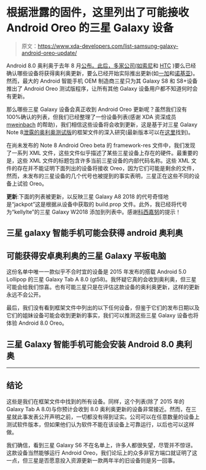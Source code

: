 # 根据泄露的固件，这里列出了可能接收 Android Oreo 的三星 Galaxy 设备

> 原文：<https://www.xda-developers.com/list-samsung-galaxy-android-oreo-update/>

Android 8.0 奥利奥于去年 8 月[公布。此后，多家公司(如](https://www.xda-developers.com/android-8-0-oreo-google-released/)[索尼](https://www.xda-developers.com/sony-android-oreo-updating/)和 [HTC](https://www.xda-developers.com/htc-android-oreo-rollout-htc-u11/) )要么已经确认哪些设备将获得奥利奥更新，要么已经开始实际推出更新(如[一加](https://www.xda-developers.com/oneplus-5t-android-oreo-update-oxygenos-5-0-2/)和[诺基亚](https://www.xda-developers.com/nokia-6-2018-nokia-7-update-android-oreo/))。然而，最大的 Android 智能手机 OEM 制造商三星只为其 Galaxy S8 和 S8+设备推出了 Android Oreo 测试版程序，让所有其他 Galaxy 设备用户都不知道何时会有更新。

那么哪些三星 Galaxy 设备会真正收到 Android Oreo 更新呢？虽然我们没有 100%确认的列表，但我们已经整理了一份设备列表(感谢 XDA 资深成员 [mweinbach](https://forum.xda-developers.com/member.php?u=7277512) 的帮助)，我们相信这些设备将会收到更新，这是基于对三星 Galaxy Note 8[泄露的奥利奥测试版](https://www.xda-developers.com/android-oreo-beta-snapdragon-galaxy-note-8/)的框架文件的深入研究(最新版本可以在[这里](https://www.xda-developers.com/install-any-ota-on-samsung-galaxy-s8-plus-or-galaxy-note-8/)找到)。

在尚未发布的 Note 8 Android Oreo beta 的 framework-res 文件中，我们发现了一系列 XML 文件，这些文件似乎描述了某些三星设备上存在的硬件。最重要的是，这些 XML 文件的标题包含许多当前三星设备的内部代码名称。这些 XML 文件的存在并不能证明下面列出的设备将接收 Oreo，因为它们可能是剩余的文件，然而，未发布的三星设备的几个代号也被提到的事实表明，三星正在这些不同的设备上试验 Oreo。

**更新**:下面的列表被更新，以反映三星 Galaxy A8 2018 的代号奇怪地是“jackpot”这是根据从设备中获取的 build.prop 文件。此外，我已经将代号为“kellylte”的三星 Galaxy W2018 添加到列表中。感谢[科西嘉努](https://disqus.com/by/xda-9c8275995bcf53b78bcfd8a95322dbac/)的提示！

## 三星 galaxy 智能手机可能会获得 android 奥利奥

## 可能获得安卓奥利奥的三星 Galaxy 平板电脑

这份名单中唯一一款似乎不合时宜的设备是 2015 年发布的搭载 Android 5.0 Lollipop 的三星 Galaxy Tab A 8.0 (gt58)。我怀疑它真的会收到奥利奥，但三星可能会给我们惊喜。也有可能三星只是在评估这款设备的奥利奥更新，这样的更新永远不会公开。

最后，我们没有看到框架文件中列出的以下任何设备，但鉴于它们的发布日期以及它们的姐妹设备可能会收到更新的事实，我们可以推测这些三星 Galaxy 设备也将体验 Android 8.0 Oreo。

## 三星 Galaxy 智能手机可能会安装 Android 8.0 奥利奥

* * *

## 结论

这些是我们在框架文件中找到的所有设备。同样，这个列表(除了 2015 年的 Galaxy Tab A 8.0)与你预计会收到 8.0 奥利奥更新的设备非常接近。然而，在三星就此事发表公开声明之前，一切都没有得到证实。公司可以在任意数量的设备上测试软件版本，但如果他们认为软件不能在该设备上可靠运行，以后也可以这样做。

我们确信，看到三星 Galaxy S6 不在名单上，许多人都很失望，尽管并不惊讶。这款设备当然能够运行 Android Oreo，我们论坛上的众多非官方端口就证明了这一点，但三星是否愿意投入资源更新一款两年半的旧设备则是另一回事。